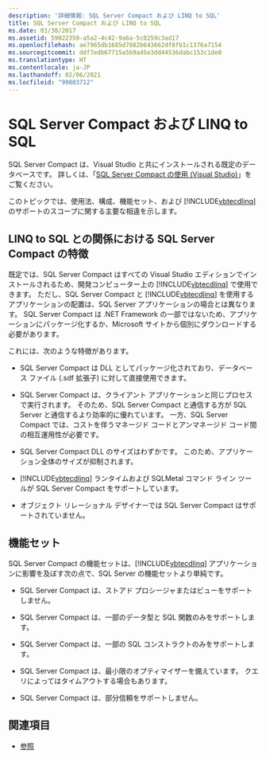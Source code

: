 ```yaml
---
description: '詳細情報: SQL Server Compact および LINQ to SQL'
title: SQL Server Compact および LINQ to SQL
ms.date: 03/30/2017
ms.assetid: 59022359-a5a2-4c42-9a6a-5c0259c3ad17
ms.openlocfilehash: ae7965db1685d7682b643662df8fb1c1376a7154
ms.sourcegitcommit: ddf7edb67715a5b9a45e3dd44536dabc153c1de0
ms.translationtype: HT
ms.contentlocale: ja-JP
ms.lasthandoff: 02/06/2021
ms.locfileid: "99803712"
---
```

# <a name="sql-server-compact-and-linq-to-sql"></a>SQL Server Compact および LINQ to SQL

SQL Server Compact は、Visual Studio と共にインストールされる既定のデータベースです。 詳しくは、「[SQL Server Compact の使用 (Visual Studio)](/previous-versions/visualstudio/visual-studio-2012/aa983321(v=vs.110))」をご覧ください。  
  
 このトピックでは、使用法、構成、機能セット、および [!INCLUDE[vbtecdlinq](../../../../../../includes/vbtecdlinq-md.md)] のサポートのスコープに関する主要な相違を示します。  
  
## <a name="characteristics-of-sql-server-compact-in-relation-to-linq-to-sql"></a>LINQ to SQL との関係における SQL Server Compact の特徴  

 既定では、SQL Server Compact はすべての Visual Studio エディションでインストールされるため、開発コンピューター上の [!INCLUDE[vbtecdlinq](../../../../../../includes/vbtecdlinq-md.md)] で使用できます。 ただし、SQL Server Compact と [!INCLUDE[vbtecdlinq](../../../../../../includes/vbtecdlinq-md.md)] を使用するアプリケーションの配置は、SQL Server アプリケーションの場合とは異なります。 SQL Server Compact は .NET Framework の一部ではないため、アプリケーションにパッケージ化するか、Microsoft サイトから個別にダウンロードする必要があります。  
  
 これには、次のような特徴があります。  
  
- SQL Server Compact は DLL としてパッケージ化されており、データベース ファイル (.sdf 拡張子) に対して直接使用できます。  
  
- SQL Server Compact は、クライアント アプリケーションと同じプロセスで実行されます。 そのため、SQL Server Compact と通信する方が SQL Server と通信するより効率的に優れています。 一方、SQL Server Compact では、コストを伴うマネージド コードとアンマネージド コード間の相互運用性が必要です。  
  
- SQL Server Compact DLL のサイズはわずかです。 このため、アプリケーション全体のサイズが抑制されます。  
  
- [!INCLUDE[vbtecdlinq](../../../../../../includes/vbtecdlinq-md.md)] ランタイムおよび SQLMetal コマンド ライン ツールが SQL Server Compact をサポートしています。  
  
- オブジェクト リレーショナル デザイナーでは SQL Server Compact はサポートされていません。  
  
## <a name="feature-set"></a>機能セット  

 SQL Server Compact の機能セットは、[!INCLUDE[vbtecdlinq](../../../../../../includes/vbtecdlinq-md.md)] アプリケーションに影響を及ぼす次の点で、SQL Server の機能セットより単純です。  
  
- SQL Server Compact は、ストアド プロシージャまたはビューをサポートしません。  
  
- SQL Server Compact は、一部のデータ型と SQL 関数のみをサポートします。  
  
- SQL Server Compact は、一部の SQL コンストラクトのみをサポートします。  
  
- SQL Server Compact は、最小限のオプティマイザーを備えています。 クエリによってはタイムアウトする場合もあります。  
  
- SQL Server Compact は、部分信頼をサポートしません。  
  
## <a name="see-also"></a>関連項目

- [参照](reference.md)
